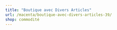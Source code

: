 ```yaml
---
title: "Boutique avec Divers Articles"
url: /macenta/boutique-avec-divers-articles-39/
shop: commodité
---
```

